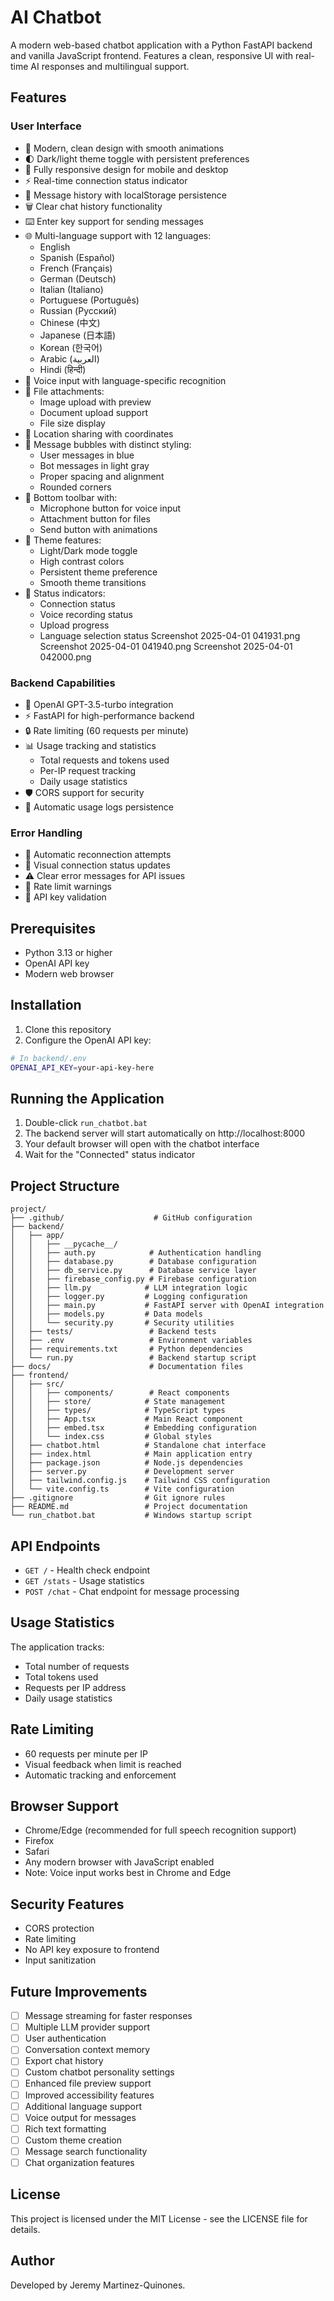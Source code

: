 # AI Chatbot

A modern web-based chatbot application with a Python FastAPI backend and vanilla JavaScript frontend. Features a clean, responsive UI with real-time AI responses and multilingual support.

## Features

### User Interface
- 🎨 Modern, clean design with smooth animations
- 🌓 Dark/light theme toggle with persistent preferences
- 📱 Fully responsive design for mobile and desktop
- ⚡ Real-time connection status indicator
- 💬 Message history with localStorage persistence
- 🗑️ Clear chat history functionality
- ⌨️ Enter key support for sending messages
- 🌐 Multi-language support with 12 languages:
  - English
  - Spanish (Español)
  - French (Français)
  - German (Deutsch)
  - Italian (Italiano)
  - Portuguese (Português)
  - Russian (Русский)
  - Chinese (中文)
  - Japanese (日本語)
  - Korean (한국어)
  - Arabic (العربية)
  - Hindi (हिन्दी)
- 🎤 Voice input with language-specific recognition
- 📎 File attachments:
  - Image upload with preview
  - Document upload support
  - File size display
- 📍 Location sharing with coordinates
- 💭 Message bubbles with distinct styling:
  - User messages in blue
  - Bot messages in light gray
  - Proper spacing and alignment
  - Rounded corners
- 🎯 Bottom toolbar with:
  - Microphone button for voice input
  - Attachment button for files
  - Send button with animations
- 🎨 Theme features:
  - Light/Dark mode toggle
  - High contrast colors
  - Persistent theme preference
  - Smooth theme transitions
- 🔄 Status indicators:
  - Connection status
  - Voice recording status
  - Upload progress
  - Language selection status
Screenshot 2025-04-01 041931.png
Screenshot 2025-04-01 041940.png
Screenshot 2025-04-01 042000.png

### Backend Capabilities
- 🤖 OpenAI GPT-3.5-turbo integration
- ⚡ FastAPI for high-performance backend
- 🔒 Rate limiting (60 requests per minute)
- 📊 Usage tracking and statistics
  - Total requests and tokens used
  - Per-IP request tracking
  - Daily usage statistics
- 🛡️ CORS support for security
- 💾 Automatic usage logs persistence

### Error Handling
- 🔄 Automatic reconnection attempts
- 🚦 Visual connection status updates
- ⚠️ Clear error messages for API issues
- 🛑 Rate limit warnings
- 🔑 API key validation

## Prerequisites

- Python 3.13 or higher
- OpenAI API key
- Modern web browser

## Installation

1. Clone this repository
2. Configure the OpenAI API key:
```bash
# In backend/.env
OPENAI_API_KEY=your-api-key-here
```

## Running the Application

1. Double-click `run_chatbot.bat`
2. The backend server will start automatically on http://localhost:8000
3. Your default browser will open with the chatbot interface
4. Wait for the "Connected" status indicator

## Project Structure

```
project/
├── .github/                    # GitHub configuration
├── backend/
│   ├── app/
│   │   ├── __pycache__/
│   │   ├── auth.py            # Authentication handling
│   │   ├── database.py        # Database configuration
│   │   ├── db_service.py      # Database service layer
│   │   ├── firebase_config.py # Firebase configuration
│   │   ├── llm.py            # LLM integration logic
│   │   ├── logger.py         # Logging configuration
│   │   ├── main.py           # FastAPI server with OpenAI integration
│   │   ├── models.py         # Data models
│   │   └── security.py       # Security utilities
│   ├── tests/                 # Backend tests
│   ├── .env                   # Environment variables
│   ├── requirements.txt       # Python dependencies
│   └── run.py                 # Backend startup script
├── docs/                      # Documentation files
├── frontend/
│   ├── src/
│   │   ├── components/        # React components
│   │   ├── store/            # State management
│   │   ├── types/            # TypeScript types
│   │   ├── App.tsx           # Main React component
│   │   ├── embed.tsx         # Embedding configuration
│   │   └── index.css         # Global styles
│   ├── chatbot.html          # Standalone chat interface
│   ├── index.html            # Main application entry
│   ├── package.json          # Node.js dependencies
│   ├── server.py             # Development server
│   ├── tailwind.config.js    # Tailwind CSS configuration
│   └── vite.config.ts        # Vite configuration
├── .gitignore                # Git ignore rules
├── README.md                 # Project documentation
└── run_chatbot.bat           # Windows startup script
```

## API Endpoints

- `GET /` - Health check endpoint
- `GET /stats` - Usage statistics
- `POST /chat` - Chat endpoint for message processing

## Usage Statistics

The application tracks:
- Total number of requests
- Total tokens used
- Requests per IP address
- Daily usage statistics

## Rate Limiting

- 60 requests per minute per IP
- Visual feedback when limit is reached
- Automatic tracking and enforcement

## Browser Support

- Chrome/Edge (recommended for full speech recognition support)
- Firefox
- Safari
- Any modern browser with JavaScript enabled
- Note: Voice input works best in Chrome and Edge

## Security Features

- CORS protection
- Rate limiting
- No API key exposure to frontend
- Input sanitization

## Future Improvements

- [ ] Message streaming for faster responses
- [ ] Multiple LLM provider support
- [ ] User authentication
- [ ] Conversation context memory
- [ ] Export chat history
- [ ] Custom chatbot personality settings
- [ ] Enhanced file preview support
- [ ] Improved accessibility features
- [ ] Additional language support
- [ ] Voice output for messages
- [ ] Rich text formatting
- [ ] Custom theme creation
- [ ] Message search functionality
- [ ] Chat organization features

## License
This project is licensed under the MIT License - see the LICENSE file for details.

## Author
Developed by Jeremy Martinez-Quinones.
